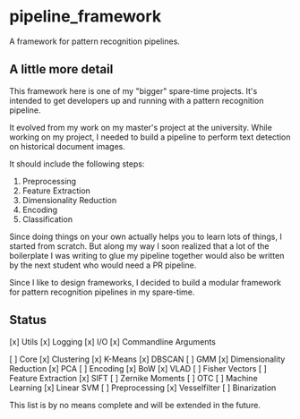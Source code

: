 # pipeline_framework
A framework for pattern recognition pipelines.

## A little more detail
This framework here is one of my "bigger" spare-time projects.
It's intended to get developers up and running with a pattern recognition pipeline.

It evolved from my work on my master's project at the university. While working on my project, I needed to build a pipeline to perform text detection on historical document images.

It should include the following steps:

1. Preprocessing
2. Feature Extraction
3. Dimensionality Reduction
4. Encoding
5. Classification

Since doing things on your own actually helps you to learn lots of things, I started from scratch. But along my way I soon realized that a lot of the boilerplate I was writing to glue my pipeline together would also be written by the next student who would need a PR pipeline.

Since I like to design frameworks, I decided to build a modular framework for pattern recognition pipelines in my spare-time.

## Status
[x] Utils
  [x] Logging
  [x] I/O
  [x] Commandline Arguments

[ ] Core
  [x] Clustering
    [x] K-Means
    [x] DBSCAN
    [ ] GMM
  [x] Dimensionality Reduction
    [x] PCA
  [ ] Encoding
    [x] BoW
    [x] VLAD
    [ ] Fisher Vectors
  [ ] Feature Extraction
    [x] SIFT
    [ ] Zernike Moments
    [ ] OTC
  [ ] Machine Learning
    [x] Linear SVM
  [ ] Preprocessing
    [x] Vesselfilter
    [ ] Binarization


This list is by no means complete and will be extended in the future.
